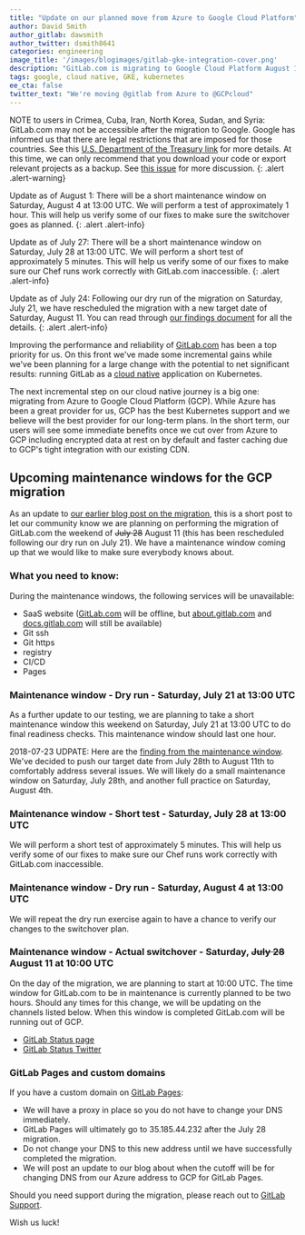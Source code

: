 ```yaml
---
title: "Update on our planned move from Azure to Google Cloud Platform"
author: David Smith
author_gitlab: dawsmith
author_twitter: dsmith8641
categories: engineering
image_title: '/images/blogimages/gitlab-gke-integration-cover.png'
description: "GitLab.com is migrating to Google Cloud Platform August 11 – here’s what this means for you now and in the future."
tags: google, cloud native, GKE, kubernetes
ee_cta: false
twitter_text: "We're moving @gitlab from Azure to @GCPcloud"
---
```


NOTE to users in Crimea, Cuba, Iran, North Korea, Sudan, and Syria: GitLab.com may
not be accessible after the migration to Google. Google has informed us that
there are legal restrictions that are imposed for those countries. See this
[U.S. Department of the Treasury link](http://www.treasury.gov/resource-center/sanctions/Programs/Pages/Programs.aspx)
for more details. At this time, we can only recommend that you download
your code or export relevant projects as a backup. See [this issue](https://gitlab.com/gitlab-com/migration/issues/649)
for more discussion.
{: .alert .alert-warning}

Update as of August 1: There will be a short maintenance window on Saturday, August 4 at 13:00 UTC. We will perform a test of approximately 1 hour.  This will help us verify some of our fixes to make sure the switchover goes as planned.
{: .alert .alert-info}

Update as of July 27: There will be a short maintenance window on Saturday, July 28 at 13:00 UTC. We will perform a short test of approximately 5 minutes.  This will help us verify some of our fixes to make sure our Chef runs work correctly with GitLab.com inaccessible.
{: .alert .alert-info}

Update as of July 24: Following our dry run of the migration on Saturday, July 21, we have rescheduled the migration with a new target date of Saturday, August 11. You can read through [our findings document](https://docs.google.com/document/d/1Y7Cv4BHmHw8djtDBex8opUGs8t0wWmgrueaCocKfYxs/edit?usp=sharing) for all the details.
{: .alert .alert-info}

Improving the performance and reliability of [GitLab.com](/pricing/)  has been a top priority for us. On this front we've made some incremental gains while we've been planning for a large change with the potential to net significant results: running GitLab as a [cloud native](/topics/cloud-native/) application on Kubernetes.

The next incremental step on our cloud native journey is a big one: migrating from Azure to Google Cloud Platform (GCP). While Azure has been a great provider for us, GCP has the best Kubernetes support and we believe will the best provider for our long-term plans. In the short term, our users will see some immediate benefits once we cut over from Azure to GCP including encrypted data at rest on by default and faster caching due to GCP's tight integration with our existing CDN.

## Upcoming maintenance windows for the GCP migration

As an update to [our earlier blog post on the migration](/blog/2018/06/25/moving-to-gcp/), this is a short post to let our community know we are planning on performing the migration of GitLab.com the weekend of ~~July 28~~ August 11 (this has been rescheduled following our dry run on July 21). We have a maintenance window coming up that we would like to make sure everybody knows about.

### What you need to know:

During the maintenance windows, the following services will be unavailable:

* SaaS website ([GitLab.com](https://gitlab.com/) will be offline, but [about.gitlab.com](https://about.gitlab.com/) and [docs.gitlab.com](https://docs.gitlab.com/) will still be available)
* Git ssh
* Git https
* registry
* CI/CD
* Pages

### Maintenance window - Dry run - Saturday, July 21 at 13:00 UTC

As a further update to our testing, we are planning to take a short maintenance window this weekend on Saturday, July 21 at 13:00 UTC to do final readiness checks.
This maintenance window should last one hour.

2018-07-23 UDPATE: Here are the [finding from the maintenance window](https://docs.google.com/document/d/1Y7Cv4BHmHw8djtDBex8opUGs8t0wWmgrueaCocKfYxs/edit). We've decided to push our target date from July 28th to August 11th to comfortably address several issues. We will likely do a small maintenance window on Saturday, July 28th, and another full practice on Saturday, August 4th.

### Maintenance window - Short test - Saturday, July 28 at 13:00 UTC

We will perform a short test of approximately 5 minutes.  This will help us verify some of our fixes to make sure our Chef runs work correctly with GitLab.com inaccessible.


### Maintenance window - Dry run - Saturday, August 4 at 13:00 UTC

We will repeat the dry run exercise again to have a chance to verify our changes to the switchover plan.


### Maintenance window - Actual switchover - Saturday, ~~July 28~~ August 11 at 10:00 UTC

On the day of the migration, we are planning to start at 10:00 UTC.  The time window for GitLab.com to be in maintenance is currently planned to be two hours.  Should any times for this change, we will be updating on the channels listed below. When this window is completed GitLab.com will be running out of GCP.

* [GitLab Status page](https://status.gitlab.com/)
* [GitLab Status Twitter](https://twitter.com/gitlabstatus)

### GitLab Pages and custom domains

If you have a custom domain on [GitLab Pages](https://about.gitlab.com/stages-devops-lifecycle/pages/):

* We will have a proxy in place so you do not have to change your DNS immediately.  
* GitLab Pages will ultimately go to 35.185.44.232 after the July 28 migration.  
* Do not change your DNS to this new address until we have successfully completed the migration.
* We will post an update to our blog about when the cutoff will be for changing DNS from our Azure address to GCP for GitLab Pages.

Should you need support during the migration, please reach out to [GitLab Support](https://about.gitlab.com/support/).

Wish us luck!

